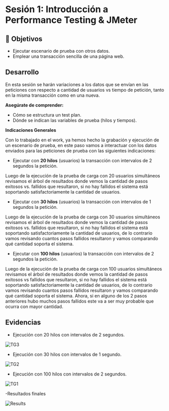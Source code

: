 # Sesión 1: Introducción a Performance Testing & JMeter 

## :dart: Objetivos

- Ejecutar escenario de prueba con otros datos.
- Emplear una transacción sencilla de una página web.


## Desarrollo

En esta sesión se harán variaciones a los datos que se envían en las peticiones con respecto a cantidad de usuarios vs tiempo de petición, tanto en la misma transacción como en una nueva.

**Asegúrate de comprender:**

- Cómo se estructura un test plan.
- Dónde se indican las variables de prueba (hilos y tiempos).

**Indicaciones Generales**

Con lo trabajado en el work, ya hemos hecho la grabación y ejecución de un escenario de prueba, en este paso vamos a interactuar con los datos enviados para las peticiones de prueba con las siguientes indicaciones:

* Ejecutar con **20 hilos** (usuarios) la transacción con intervalos de 2 segundos la petición.

Luego de la ejecución de la prueba de carga con 20 usuarios simultáneos revisamos el árbol de resultados donde vemos la cantidad de pasos exitosos vs. fallidos que resultaron, si no hay fallidos el sistema está soportando satisfactoriamente la cantidad de usuarios.

* Ejecutar con **30 hilos** (usuarios) la transacción con intervalos de 1 segundos la petición.

Luego de la ejecución de la prueba de carga con 30 usuarios simultáneos revisamos el árbol de resultados donde vemos la cantidad de pasos exitosos vs. fallidos que resultaron, si no hay fallidos el sistema está soportando satisfactoriamente la cantidad de usuarios, de lo contrario vamos revisando cuantos pasos fallidos resultaron y vamos comparando qué cantidad soporta el sistema.

* Ejecutar con **100 hilos** (usuarios) la transacción con intervalos de 2 segundos la petición.

Luego de la ejecución de la prueba de carga con 100 usuarios simultáneos revisamos el árbol de resultados donde vemos la cantidad de pasos exitosos vs fallidos que resultaron, si no hay fallidos el sistema está soportando satisfactoriamente la cantidad de usuarios, de lo contrario vamos revisando cuantos pasos fallidos resultaron y vamos comparando qué cantidad soporta el sistema. Ahora, si en alguno de los 2 pasos anteriores hubo muchos pasos fallidos este va a ser muy probable que ocurra con mayor cantidad.

## Evidencias
- Ejecución con 20 hilos con intervalos de 2 segundos.

![TG3](https://user-images.githubusercontent.com/77414220/169911721-c0a64e2c-48fa-4f0b-94e4-f97291ab58b6.PNG)

- Ejecución con 30 hilos con intervalos de 1 segundo.

![TG2](https://user-images.githubusercontent.com/77414220/169911745-b4eaeec2-2d51-49b3-b281-fa73af7c97ce.PNG)

- Ejecución con 100 hilos con intervalos de 2 segundos.

![TG1](https://user-images.githubusercontent.com/77414220/169911771-5210f3cf-e1a1-419b-8457-6e5608a7ef57.PNG)

-Resultados finales

![Results](https://user-images.githubusercontent.com/77414220/169911807-a9ed8a6a-75fb-4697-95c0-de725a95e3bd.PNG)
